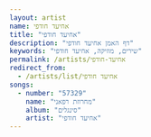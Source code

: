 ```yaml
---
layout: artist
name: אחיעד חודפי
title: "אחיעד חודפי"
description: "דף האמן אחיעד חודפי"
keywords: "שירים, מוזיקה, אחיעד חודפי"
permalink: /artists/אחיעד-חודפי
redirect_from:
  - /artists/list/אחיעד חודפי
songs:
  - number: "57329"
    name: "מחרוזת רפאני"
    album: "סינגלים"
    artist: "אחיעד חודפי"
---
```

